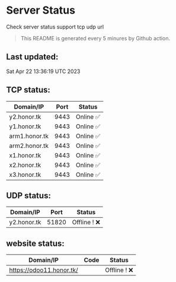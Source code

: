 # Server Status
Check server status support tcp udp url
> This README is generated every 5 minures by Github action.
## Last updated:
Sat Apr 22 13:36:19 UTC 2023
## TCP status: 
|Domain/IP|Port|**Status**|
|--|--|--|
|y2.honor.tk|9443|Online :white_check_mark:|
|y1.honor.tk|9443|Online :white_check_mark:|
|arm1.honor.tk|9443|Online :white_check_mark:|
|arm2.honor.tk|9443|Online :white_check_mark:|
|x1.honor.tk|9443|Online :white_check_mark:|
|x2.honor.tk|9443|Online :white_check_mark:|
|x3.honor.tk|9443|Online :white_check_mark:|
## UDP status: 
|Domain/IP|Port|**Status**|
|--|--|--|
|y2.honor.tk|51820| Offline ! :x:|
## website status: 
|Domain/IP|Code|**Status**|
|--|--|--|
|https://odoo11.honor.tk/|| Offline ! :x:|
